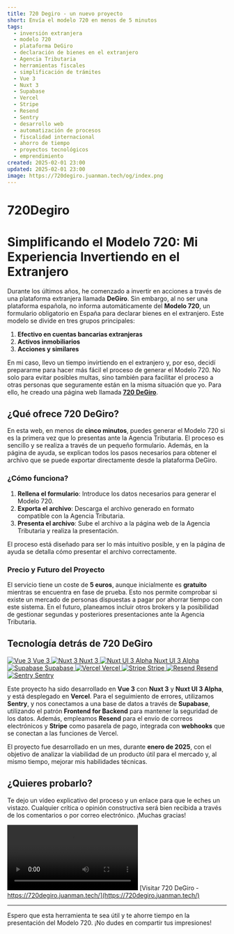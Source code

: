 ```yaml
---
title: 720 Degiro - un nuevo proyecto
short: Envía el modelo 720 en menos de 5 minutos
tags:
  - inversión extranjera
  - modelo 720
  - plataforma DeGiro
  - declaración de bienes en el extranjero
  - Agencia Tributaria
  - herramientas fiscales
  - simplificación de trámites
  - Vue 3
  - Nuxt 3
  - Supabase
  - Vercel
  - Stripe
  - Resend
  - Sentry
  - desarrollo web
  - automatización de procesos
  - fiscalidad internacional
  - ahorro de tiempo
  - proyectos tecnológicos
  - emprendimiento
created: 2025-02-01 23:00
updated: 2025-02-01 23:00
image: https://720degiro.juanman.tech/og/index.png
---
```


# 720Degiro
# Simplificando el Modelo 720: Mi Experiencia Invertiendo en el Extranjero

Durante los últimos años, he comenzado a invertir en acciones a través de una plataforma extranjera llamada **DeGiro**. Sin embargo, al no ser una plataforma española, no informa automáticamente del **Modelo 720**, un formulario obligatorio en España para declarar bienes en el extranjero. Este modelo se divide en tres grupos principales:

1. **Efectivo en cuentas bancarias extranjeras**
2. **Activos inmobiliarios**
3. **Acciones y similares**

En mi caso, llevo un tiempo invirtiendo en el extranjero y, por eso, decidí prepararme para hacer más fácil el proceso de generar el Modelo 720. No solo para evitar posibles multas, sino también para facilitar el proceso a otras personas que seguramente están en la misma situación que yo. Para ello, he creado una página web llamada **[720 DeGiro](https://www.720degiro.com)**.

## ¿Qué ofrece 720 DeGiro?

En esta web, en menos de **cinco minutos**, puedes generar el Modelo 720 si es la primera vez que lo presentas ante la Agencia Tributaria. El proceso es sencillo y se realiza a través de un pequeño formulario. Además, en la página de ayuda, se explican todos los pasos necesarios para obtener el archivo que se puede exportar directamente desde la plataforma DeGiro.

### ¿Cómo funciona?

1. **Rellena el formulario**: Introduce los datos necesarios para generar el Modelo 720.
2. **Exporta el archivo**: Descarga el archivo generado en formato compatible con la Agencia Tributaria.
3. **Presenta el archivo**: Sube el archivo a la página web de la Agencia Tributaria y realiza la presentación.

El proceso está diseñado para ser lo más intuitivo posible, y en la página de ayuda se detalla cómo presentar el archivo correctamente.

### Precio y Futuro del Proyecto

El servicio tiene un coste de **5 euros**, aunque inicialmente es **gratuito** mientras se encuentra en fase de prueba. Esto nos permite comprobar si existe un mercado de personas dispuestas a pagar por ahorrar tiempo con este sistema. En el futuro, planeamos incluir otros brokers y la posibilidad de gestionar segundas y posteriores presentaciones ante la Agencia Tributaria.

## Tecnología detrás de 720 DeGiro

<div class="w-screen relative left-1/2 -translate-x-1/2">
  <div class="w-screen flex flex-wrap gap-6 justify-center">
    <!-- Vue 3 -->
    <a href="https://vuejs.org/" target="_blank" class="flex flex-col items-center p-4 bg-sky-500/10 rounded-lg shadow-md hover:shadow-lg transition-shadow">
      <img src="https://vuejs.org/images/logo.png" alt="Vue 3" class="w-16 h-16">
      <span class="mt-2 text-sm font-medium">Vue 3</span>
    </a>
    <!-- Nuxt 3 -->
    <a href="https://nuxt.com/" target="_blank" class="flex flex-col items-center p-4 bg-sky-500/10 rounded-lg shadow-md hover:shadow-lg transition-shadow">
      <img src="https://nuxt.com/assets/design-kit/icon-green.png" alt="Nuxt 3" class="w-16 h-16">
      <span class="mt-2 text-sm font-medium">Nuxt 3</span>
    </a>
    <!-- Nuxt UI 3 Alpha -->
    <a href="https://ui.nuxt.com/" target="_blank" class="flex flex-col items-center p-4 bg-sky-500/10 rounded-lg shadow-md hover:shadow-lg transition-shadow">
      <img src="https://ui.nuxt.com/favicon.ico" alt="Nuxt UI 3 Alpha" class="w-16 h-16">
      <span class="mt-2 text-sm font-medium">Nuxt UI 3 Alpha</span>
    </a>
    <!-- Supabase -->
    <a href="https://supabase.com/" target="_blank" class="flex flex-col items-center p-4 bg-sky-500/10 rounded-lg shadow-md hover:shadow-lg transition-shadow">
      <img src="https://avatars.githubusercontent.com/u/54469796?s=200&v=4" alt="Supabase" class="w-16 h-16">
      <span class="mt-2 text-sm font-medium">Supabase</span>
    </a>
    <!-- Vercel -->
    <a href="https://vercel.com/" target="_blank" class="flex flex-col items-center p-4 bg-sky-500/10 rounded-lg shadow-md hover:shadow-lg transition-shadow">
      <img src="https://vercel.com/favicon.ico" alt="Vercel" class="w-16 h-16">
      <span class="mt-2 text-sm font-medium">Vercel</span>
    </a>
    <!-- Stripe -->
    <a href="https://stripe.com/" target="_blank" class="flex flex-col items-center p-4 bg-sky-500/10 rounded-lg shadow-md hover:shadow-lg transition-shadow">
      <img src="https://www.solodev.com/file/2e7ff4de-48b3-11ed-bb2e-0eaef3759f5f/stripe-icon.png" alt="Stripe" class="w-16 h-16">
      <span class="mt-2 text-sm font-medium">Stripe</span>
    </a>
    <!-- Resend -->
    <a href="https://resend.com/" target="_blank" class="flex flex-col items-center p-4 bg-sky-500/10 rounded-lg shadow-md hover:shadow-lg transition-shadow">
      <img src="https://resend.com/static/brand/resend-icon-black.svg" alt="Resend" class="w-16 h-16">
      <span class="mt-2 text-sm font-medium">Resend</span>
    </a>
    <!-- Sentry -->
    <a href="https://sentry.io/" target="_blank" class="flex flex-col items-center p-4 bg-sky-500/10 rounded-lg shadow-md hover:shadow-lg transition-shadow">
      <img src="https://www.svgrepo.com/show/354332/sentry-icon.svg" alt="Sentry" class="w-16 h-16">
      <span class="mt-2 text-sm font-medium">Sentry</span>
    </a>
  </div>
</div>

Este proyecto ha sido desarrollado en **Vue 3** con **Nuxt 3** y **Nuxt UI 3 Alpha**, y está desplegado en **Vercel**. Para el seguimiento de errores, utilizamos **Sentry**, y nos conectamos a una base de datos a través de **Supabase**, utilizando el patrón **Frontend for Backend** para mantener la seguridad de los datos. Además, empleamos **Resend** para el envío de correos electrónicos y **Stripe** como pasarela de pago, integrada con **webhooks** que se conectan a las funciones de Vercel.

El proyecto fue desarrollado en un mes, durante **enero de 2025**, con el objetivo de analizar la viabilidad de un producto útil para el mercado y, al mismo tiempo, mejorar mis habilidades técnicas.

## ¿Quieres probarlo?

Te dejo un vídeo explicativo del proceso y un enlace para que le eches un vistazo. Cualquier crítica o opinión constructiva será bien recibida a través de los comentarios o por correo electrónico. ¡Muchas gracias!


<video controls src="https://720degiro.juanman.tech/_nuxt/hd.BKgdaSBG.mp4"></video>
[Visitar 720 DeGiro - https://720degiro.juanman.tech/](https://720degiro.juanman.tech/)

---

Espero que esta herramienta te sea útil y te ahorre tiempo en la presentación del Modelo 720. ¡No dudes en compartir tus impresiones!